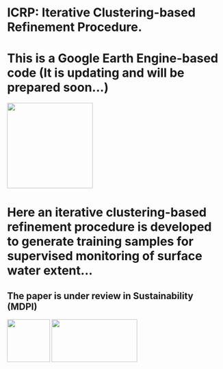 # ICRP: Iterative Clustering-based Refinement Procedure.
# This is a Google Earth Engine-based code (It is updating and will be prepared soon...)

<img src="https://user-images.githubusercontent.com/34648501/165079954-d3543285-1965-4018-ac68-d1ebad83bf4c.png" width="200" height="200"/>

# Here an iterative clustering-based refinement procedure is developed to generate training samples for supervised monitoring of surface water extent...
## The paper is under review in Sustainability (MDPI)


<img src="https://user-images.githubusercontent.com/34648501/175025442-fbe28cc8-3b2d-46e6-b6c5-aaa59578f041.JPG" width="100" height="100"/> <img src="https://user-images.githubusercontent.com/34648501/175025750-e972a87d-1bbb-4de1-95c8-d74591ea79a6.JPG" width="200" height="100"/>

